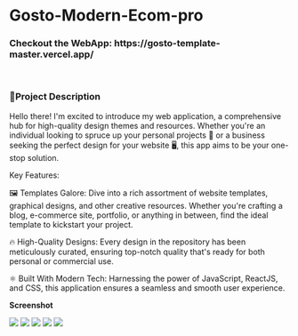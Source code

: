 <h1>Gosto-Modern-Ecom-pro</h1>
<h3>Checkout the WebApp: https://gosto-template-master.vercel.app/</h3>
<br>

<h3>🌟Project Description</h3>
Hello there! I'm excited to introduce my web application, a comprehensive hub for high-quality design themes and resources. Whether you're an individual looking to spruce up your personal projects 🎨 or a business seeking the perfect design for your website 🖥️, this app aims to be your one-stop solution.

Key Features:

🖼️ Templates Galore: Dive into a rich assortment of website templates, graphical designs, and other creative resources. Whether you're crafting a blog, e-commerce site, portfolio, or anything in between, find the ideal template to kickstart your project.

🔥 High-Quality Designs: Every design in the repository has been meticulously curated, ensuring top-notch quality that's ready for both personal or commercial use.

⚛️ Built With Modern Tech: Harnessing the power of JavaScript, ReactJS, and CSS, this application ensures a seamless and smooth user experience.

**Screenshot**

<img src ="https://github.com/siddharthgauts/Gosto-Modern-Ecom-pro/assets/95357196/0ad978bc-bf5a-400a-b067-f469b0411613">
<img src ="https://github.com/siddharthgauts/Gosto-Modern-Ecom-pro/assets/95357196/bf003896-df52-4365-8291-912a99442eb7)">
<img src ="https://github.com/siddharthgauts/Gosto-Modern-Ecom-pro/assets/95357196/d90a0a2e-d015-495f-ad60-1bc3852ce579">
<img src ="https://github.com/siddharthgauts/Gosto-Modern-Ecom-pro/assets/95357196/db5f0091-bbe1-4b6e-9812-0f7d436ee3bb">
<img src ="https://github.com/siddharthgauts/Gosto-Modern-Ecom-pro/assets/95357196/5a9cfc3a-e02c-4e77-a61d-bfcde72c5e6e">
